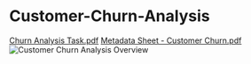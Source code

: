 # Customer-Churn-Analysis
[Churn Analysis Task.pdf](https://github.com/HajarAlholoul/Customer-Churn-Analysis-Excel/blob/main/Churn%20Analysis%20Task.pdf)
[Metadata Sheet - Customer Churn.pdf](https://github.com/HajarAlholoul/Customer-Churn-Analysis-Excel/blob/main/Metadata%20Sheet%20-%20Customer%20Churn.pdf)
![Customer Churn Analysis Overview](https://github.com/user-attachments/assets/82d1cdeb-0a85-431c-972b-2810a04efd0d)
